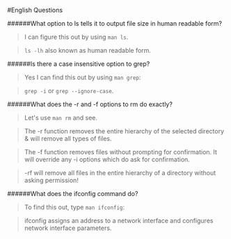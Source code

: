 #English Questions

######What option to ls tells it to output file size in human readable form?

>I can figure this out by using `man ls`.

>`ls -lh` also known as human readable form.

######Is there a case insensitive option to grep?

>Yes I can find this out by using `man grep`:
 
>`grep -i` or `grep --ignore-case`.

######What does the -r and -f options to rm do exactly?

>Let's use `man rm` and see.

>The -r function removes the entire hierarchy of the selected 
 directory & will remove all types of files. 
 
>The -f function removes files without prompting for confirmation.
It will override any -i options which do ask for confirmation.

>-rf will remove all files in the entire hierarchy of a directory without
asking permission!

######What does the ifconfig command do?

>To find this out, type `man ifconfig`: 

>ifconfig assigns an address to a network interface and configures network
interface parameters.


